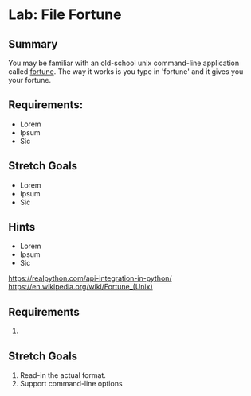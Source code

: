# Lab: File Fortune

## Summary
You may be familiar with an old-school unix command-line
application called [fortune](https://en.wikipedia.org/wiki/Fortune_(Unix)).
The way it works is you type in 'fortune' and it gives you your fortune.




## Requirements: 
* Lorem
* Ipsum
* Sic
    
## Stretch Goals
* Lorem
* Ipsum
* Sic













## Hints 
* Lorem 
* Ipsum
* Sic



















https://realpython.com/api-integration-in-python/
https://en.wikipedia.org/wiki/Fortune_(Unix)


## Requirements
1. 

## Stretch Goals
1. Read-in the actual format.
2. Support command-line options
